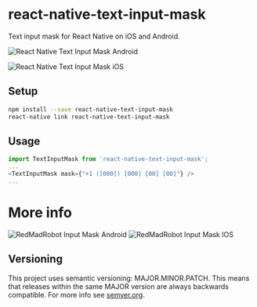 # react-native-text-input-mask
Text input mask for React Native on iOS and Android.

![React Native Text Input Mask Android](https://s3.amazonaws.com/react-native-text-input-mask/react-native-text-input-mask-android.gif)

![React Native Text Input Mask iOS](https://s3.amazonaws.com/react-native-text-input-mask/input-mask-ios.gif)

## Setup

```bash
npm install --save react-native-text-input-mask
react-native link react-native-text-input-mask
```

## Usage

```javascript
import TextInputMask from 'react-native-text-input-mask';
...
<TextInputMask mask={"+1 ([000]) [000] [00] [00]"} />
...
```

# More info

![RedMadRobot Input Mask Android](https://github.com/RedMadRobot/input-mask-android)
![RedMadRobot Input Mask IOS](https://github.com/RedMadRobot/input-mask-ios)

## Versioning

This project uses semantic versioning: MAJOR.MINOR.PATCH.
This means that releases within the same MAJOR version are always backwards compatible. For more info see [semver.org](http://semver.org/).

